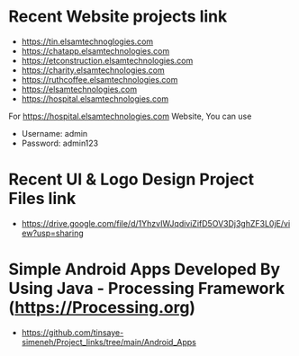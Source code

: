 # Recent Website projects link
- https://tin.elsamtechnoglogies.com
- https://chatapp.elsamtechnologies.com
- https://etconstruction.elsamtechnologies.com
- https://charity.elsamtechnologies.com
- https://ruthcoffee.elsamtechnologies.com
- https://elsamtechnologies.com
- https://hospital.elsamtechnologies.com


For https://hospital.elsamtechnologies.com Website, You can use 
- Username: admin
- Password: admin123

# Recent UI & Logo Design Project Files link
- https://drive.google.com/file/d/1YhzvIWJqdiviZifD5OV3Dj3ghZF3L0jE/view?usp=sharing

# Simple Android Apps Developed By Using Java - Processing Framework (https://Processing.org)
- https://github.com/tinsaye-simeneh/Project_links/tree/main/Android_Apps
